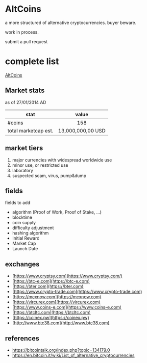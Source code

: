AltCoins
========

a more structured of alternative cryptocurrencies. buyer beware. 

work in process.

submit a pull request

# complete list

[AltCoins](alts.md)

## Market stats

as of 27/01/2014 AD

| stat        | value          |
| ------------- |:-------------:|
| #coins | 158 |
| total marketcap est. | 13,000,000,00 USD | 

## market tiers

1. major currencies with widespread worldwide use
2. minor use, or restricted use
3. laboratory
4. suspected scam, virus, pump&dump

## fields

fields to add

* algorithm (Proof of Work, Proof of Stake, ...)
* blocktime
* coin supply
* difficulty adjustment
* hashing algorithm
* Initial Reward 
* Market Cap
* Launch Date

## exchanges

* [https://www.cryptsy.com](https://www.cryptsy.com/)
* [https://btc-e.com](https://btc-e.com)
* [https://bter.com](https://bter.com)
* [https://www.crypto-trade.com](https://www.crypto-trade.com)
* [https://mcxnow.com](https://mcxnow.com)
* [https://vircurex.com](https://vircurex.com)
* [https://www.coins-e.com](https://www.coins-e.com)
* [https://btcltc.com](https://btcltc.com)
* [https://coinex.pw](https://coinex.pw)
* [http://www.btc38.com](http://www.btc38.com)


## references

* https://bitcointalk.org/index.php?topic=134179.0
* https://en.bitcoin.it/wiki/List_of_alternative_cryptocurrencies
